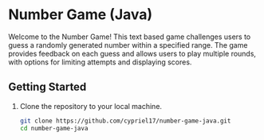 # Number Game (Java)

Welcome to the Number Game! 
This text based game challenges users to guess a randomly generated number within a specified range. 
The game provides feedback on each guess and allows users to play multiple rounds, with options for limiting attempts and displaying scores.

## Getting Started

1. Clone the repository to your local machine.
   ```bash
   git clone https://github.com/cypriel17/number-game-java.git
   cd number-game-java
